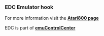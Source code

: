 ### EDC Emulator hook

For more information visit the [**Atari800 page**](https://github.com/PhoenixInteractiveNL/edc-masterhook/wiki/Emulator-atari800#menu)

EDC is part of [**emuControlCenter**](https://github.com/PhoenixInteractiveNL/emuControlCenter/wiki)
